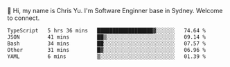 👋 Hi, my name is Chris Yu. I'm Software Enginner base in Sydney. Welcome to connect.

<!--START_SECTION:waka-->

```txt
TypeScript   5 hrs 36 mins   ██████████████████▓░░░░░░   74.64 %
JSON         41 mins         ██▒░░░░░░░░░░░░░░░░░░░░░░   09.14 %
Bash         34 mins         ██░░░░░░░░░░░░░░░░░░░░░░░   07.57 %
Other        31 mins         █▓░░░░░░░░░░░░░░░░░░░░░░░   06.96 %
YAML         6 mins          ▒░░░░░░░░░░░░░░░░░░░░░░░░   01.39 %
```

<!--END_SECTION:waka-->
